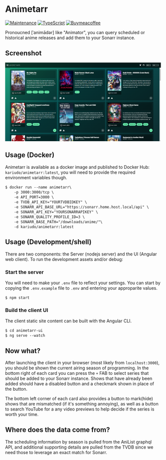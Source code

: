 # Animetarr

[![Maintenance](https://img.shields.io/badge/Maintained%3F-yes-blu.svg)](https://GitHub.com/Naereen/StrapDown.js/graphs/commit-activity)
[![TypeScript](https://badgen.net/badge/icon/typescript?icon=typescript&label)](https://typescriptlang.org)
[![Buymeacoffee](https://badgen.net/badge/icon/buymeacoffee?icon=buymeacoffee&label)]([https://https://www.buymeacoffee.com/](https://www.buymeacoffee.com/kariudo))

Pronoucned [ˈanimādər] like "Animator", you can query scheduled or historical anime releases and add them to your Sonarr instance.

## Screenshot

![screenshot](./.assests/screenshot.png)

## Usage (Docker)

Animetarr is available as a docker image and published to Docker Hub: `kariudo/animetarr:latest`, you will need to provide the required environment variables though.

```shell
$ docker run --name animetarr\
    -p 3000:3000/tcp \
    -e API_PORT=3000 \
    -e TVDB_API_KEY="YOURTVDBIDKEY" \
    -e SONARR_API_BASE_URL="https://sonarr.home.host.local/api" \
    -e SONARR_API_KEY="YOURSONARRAPIKEY" \
    -e SONARR_QUALITY_PROFILE_ID=3 \
    -e SONARR_BASE_PATH="/downloads/anime/"\
    -d kariudo/animetarr:latest
```

## Usage (Development/shell)

There are two components: the Server (nodejs server) and the UI (Angular web client). To run the development assets and/or debug:

### Start the server

You will need to make your `.env` file to reflect your settings. You can start by copying the `.env.example` file to `.env` and entering your approparite values.

```shell
$ npm start
```

### Build the client UI

The client static site content can be built with the Angular CLI.

```shell
$ cd animetarr-ui
$ ng serve --watch
```

## Now what?

After launching the client in your browser (most likely from `localhost:3000`), you should be shown the current airing season of programming. In the bottom right of each card you can press the `+` FAB to select series that should be added to your Sonarr instance. Shows that have already been added should have a disabled button and a checkmark shown in place of the button.

The bottom left corner of each card also provides a button to mark(hide) shows that are mismatched (if it's something annoying), as well as a button to search YouTube for a any video previews to help decide if the series is worth your time.

## Where does the data come from?

The scheduling information by season is pulled from the AniList graphql API, and additional supporting details are pulled from the TVDB since we need those to leverage an exact match for Sonarr.
